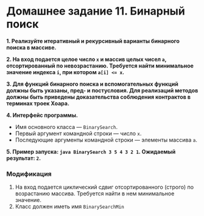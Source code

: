 # Домашнее задание 11. Бинарный поиск

**1. Реализуйте итеративный и рекурсивный варианты бинарного поиска в массиве.**

**2. На вход подается целое число `x` и массив целых чисел `a`, отсортированный по невозрастанию. Требуется найти минимальное значение индекса `i`, при котором `a[i] <= x`.**

**3. Для функций бинарного поиска и вспомогательных функций должны быть указаны, пред- и постусловия. Для реализаций методов должны быть приведены доказательства соблюдения контрактов в терминах троек Хоара.**

**4. Интерфейс программы.**

* Имя основного класса — `BinarySearch`.
* Первый аргумент командной строки — число `x`.
* Последующие аргументы командной строки — элементы массива `a`.

**5. Пример запуска: `java BinarySearch 3 5 4 3 2 1`. Ожидаемый результат: `2`.**

### Модификация

  1) На вход подается циклический сдвиг отсортированного (строго) по возрастанию массива. Требуется найти в нем минимальное значение.
  2) Класс должен иметь имя `BinarySearchMin`
